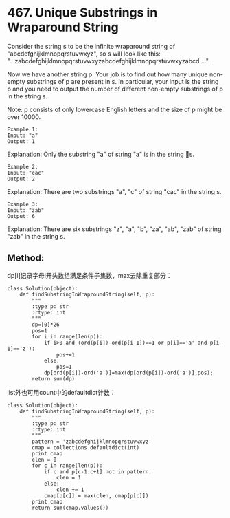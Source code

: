 # 467. Unique Substrings in Wraparound String

Consider the string s to be the infinite wraparound string of "abcdefghijklmnopqrstuvwxyz", so s will look like this: "...zabcdefghijklmnopqrstuvwxyzabcdefghijklmnopqrstuvwxyzabcd....".

Now we have another string p. Your job is to find out how many unique non-empty substrings of p are present in s. In particular, your input is the string p and you need to output the number of different non-empty substrings of p in the string s.

Note: p consists of only lowercase English letters and the size of p might be over 10000.

    Example 1:
    Input: "a"
    Output: 1

Explanation: Only the substring "a" of string "a" is in the string s.

    Example 2:
    Input: "cac"
    Output: 2

Explanation: There are two substrings "a", "c" of string "cac" in the string s.

    Example 3:
    Input: "zab"
    Output: 6

Explanation: There are six substrings "z", "a", "b", "za", "ab", "zab" of string "zab" in the string s.

## Method:
dp[i]记录字母i开头数组满足条件子集数，max去除重复部分：

    class Solution(object):
        def findSubstringInWraproundString(self, p):
            """
            :type p: str
            :rtype: int
            """
            dp=[0]*26
            pos=1
            for i in range(len(p)):
                if i>0 and (ord(p[i])-ord(p[i-1])==1 or p[i]=='a' and p[i-1]=='z'):
                    pos+=1
                else:
                    pos=1
                dp[ord(p[i])-ord('a')]=max(dp[ord(p[i])-ord('a')],pos);
            return sum(dp)

list外也可用count中的defaultdict计数：

    class Solution(object):
        def findSubstringInWraproundString(self, p):
            """
            :type p: str
            :rtype: int
            """
            pattern = 'zabcdefghijklmnopqrstuvwxyz'
            cmap = collections.defaultdict(int)
            print cmap
            clen = 0
            for c in range(len(p)):
                if c and p[c-1:c+1] not in pattern:
                    clen = 1
                else:
                    clen += 1
                cmap[p[c]] = max(clen, cmap[p[c]])
            print cmap
            return sum(cmap.values())